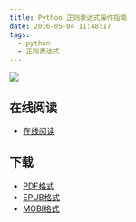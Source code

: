 ```yaml
---
title: Python 正则表达式操作指南
date: 2016-05-04 11:48:17
tags:
  - python
  - 正则表达式
---
```


![](https://ek8whxe.cloudimg.io/s/width/226/https://www.gitbook.com/cover/book/wizardforcel/py-re-guide.jpg)

<!--more-->

## 在线阅读 ##

+ [在线阅读](https://www.gitbook.com/book/wizardforcel/py-re-guide/details)

## 下载 ##

+ [PDF格式](https://www.gitbook.com/download/pdf/book/wizardforcel/py-re-guide)
+ [EPUB格式](https://www.gitbook.com/download/epub/book/wizardforcel/py-re-guide)
+ [MOBI格式](https://www.gitbook.com/download/mobi/book/wizardforcel/py-re-guide)
